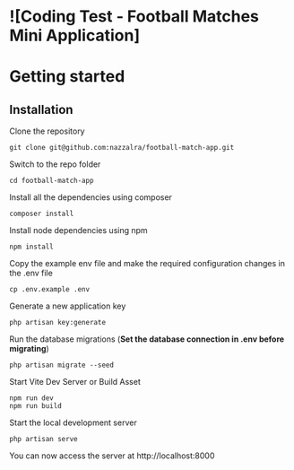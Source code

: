 # ![Coding Test - Football Matches Mini Application]

# Getting started

## Installation

Clone the repository

    git clone git@github.com:nazzalra/football-match-app.git

Switch to the repo folder

    cd football-match-app

Install all the dependencies using composer

    composer install
    
Install node dependencies using npm

    npm install

Copy the example env file and make the required configuration changes in the .env file

    cp .env.example .env

Generate a new application key

    php artisan key:generate

Run the database migrations (**Set the database connection in .env before migrating**)

    php artisan migrate --seed

Start Vite Dev Server or Build Asset

    npm run dev
    npm run build

Start the local development server

    php artisan serve

You can now access the server at http://localhost:8000

